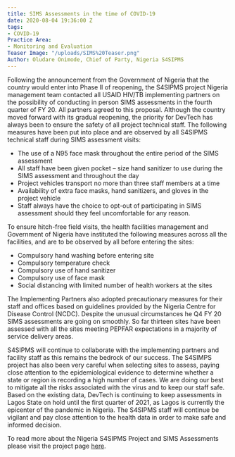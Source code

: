 ```yaml
---
title: SIMS Assessments in the time of COVID-19
date: 2020-08-04 19:36:00 Z
tags:
- COVID-19
Practice Area:
- Monitoring and Evaluation
Teaser Image: "/uploads/SIMS%20Teaser.png"
Author: Oludare Onimode, Chief of Party, Nigeria S4SIPMS
---
```


Following the announcement from the Government of Nigeria that the country would enter into Phase II of reopening, the S4SIPMS project Nigeria management team contacted all USAID HIV/TB implementing partners on the possibility of conducting in person SIMS assessments in the fourth quarter of FY 20. All partners agreed to this proposal. Although the country moved forward with its gradual reopening, the priority for DevTech has always been to ensure the safety of all project technical staff.  The following measures have been put into place and are observed by all S4SIPMS technical staff during SIMS assessment visits: 

* The use of a N95 face mask throughout the entire period of the SIMS assessment
* All staff have been given pocket – size hand sanitizer to use during the SIMS assessment and throughout the day
* Project vehicles transport no more than three staff members at a time 
* Availability of extra face masks, hand sanitizers, and gloves in the project vehicle 
* Staff always have the choice to opt-out of participating in SIMS assessment should they feel uncomfortable for any reason.

To ensure hitch-free field visits, the health facilities management and Government of Nigeria have instituted the following measures across all the facilities, and are to be observed by all before entering the sites:

* Compulsory hand washing before entering site
* Compulsory temperature check 
* Compulsory use of hand sanitizer
* Compulsory use of face mask  
* Social distancing with limited number of health workers at the sites 

The Implementing Partners also adopted precautionary measures for their staff and offices based on guidelines provided by the Nigeria Centre for Disease Control (NCDC). Despite the unusual circumstances he Q4 FY 20 SIMS assessments are going on smoothly. So far thirteen sites have been assessed with all the sites meeting PEPFAR expectations in a majority of service delivery areas. 

S4SIPMS will continue to collaborate with the implementing partners and facility staff as this remains the bedrock of our success. The S4SIMPS project has also been very careful when selecting sites to assess, paying close attention to the epidemiological evidence to determine whether a state or region is recording a high number of cases. We are doing our best to mitigate all the risks associated with the virus and to keep our staff safe. Based on the existing data, DevTech is continuing to keep assessments in Lagos State on hold until the first quarter of 2021, as Lagos is currently the epicenter of the pandemic in Nigeria. The S4SIPMS staff will continue be vigilant and pay close attention to the health data in order to make safe and informed decision.

To read more about the Nigeria S4SIPMS Project and SIMS Assessments please visit the project page [here](https://devtechsys.com/projects/Nigeria-Support-for-Strategic-Information-and-Project-Management-Services-(S4SIPMS)/).